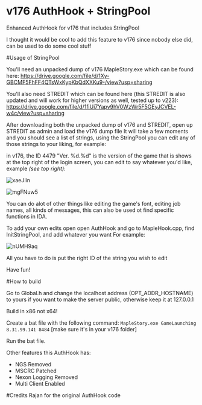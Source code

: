 # v176 AuthHook + StringPool
Enhanced AuthHook for v176 that includes StringPool


I thought it would be cool to add this feature to v176 since nobody else did, can be used to do some cool stuff

#Usage of StringPool


You'll need an unpacked dump of v176 MapleStory.exe which can be found here:
https://drive.google.com/file/d/1Xy-GBCMF5FhFF4QTsWxKypKbQdXXKu9-/view?usp=sharing


You'll also need STREDIT which can be found here (this STREDIT is also updated and will work for higher versions as well, tested up to v223):
https://drive.google.com/file/d/1fiUi7Yapv9hV0WzWr5F5GEyJCVEL-w4c/view?usp=sharing

After downloading both the unpacked dump of v176 and STREDIT, open up STREDIT as admin and load the v176 dump file
It will take a few moments and you should see a list of strings, using the StringPool you can edit any of those strings to your liking, for example:

in v176, the ID 4479 "Ver. %d.%d" is the version of the game that is shows at the top right of the login screen, you can edit to say whatever you'd like, example *(see top right)*:

![xaeJIin](https://user-images.githubusercontent.com/72038114/126041350-5a3e086b-915b-4f8c-a240-d5da36ee3303.png)

![mgFNuw5](https://user-images.githubusercontent.com/72038114/126041892-8a3f6cee-44a3-4d22-94aa-f13c29a16859.png)


You can do alot of other things like editing the game's font, editing job names, all kinds of messages, this can also be used ot find specific functions in IDA.

To add your own edits open open AuthHook and go to MapleHook.cpp, find InitStringPool, and add whatever you want
For example:

![nUMH9aq](https://user-images.githubusercontent.com/72038114/126041522-a63aee2c-d9c9-40ac-b838-3dfb0620f207.png)



All you have to do is put the right ID of the string you wish to edit

Have fun!







#How to build


Go to Global.h and change the localhost address (OPT_ADDR_HOSTNAME) to yours if you want to make the server public, otherwise keep it at 127.0.0.1


Build in x86 not x64!


Create a bat file with the following command: `MapleStory.exe GameLaunching 8.31.99.141 8484` [make sure it's in your v176 folder]


Run the bat file.



Other features this AuthHook has:

- NGS Removed
- MSCRC Patched
- Nexon Logging Removed
- Multi Client Enabled





#Credits
Rajan for the original AuthHook code
